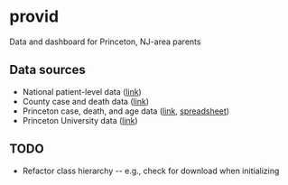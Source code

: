 # provid
Data and dashboard for Princeton, NJ-area parents

## Data sources
- National patient-level data ([link](https://data.cdc.gov/Case-Surveillance/COVID-19-Case-Surveillance-Public-Use-Data/vbim-akqf))
- County case and death data ([link](https://usafacts.org/visualizations/coronavirus-covid-19-spread-map/state/new-jersey/county/mercer-county))
- Princeton case, death, and age data ([link](https://princetoncovid.org/the-latest/local-cases/), [spreadsheet](https://docs.google.com/spreadsheets/d/1b-nTEu7ND92SQvnM-SVR5MpgdrQhMrwjD_xReDDll3E/edit?usp=sharing))
- Princeton University data ([link](https://www.princeton.edu/content/covid-19-coronavirus-information))

## TODO
- Refactor class hierarchy -- e.g., check for download when initializing
